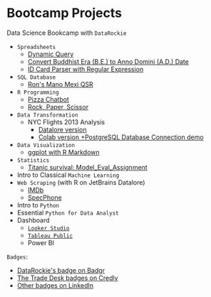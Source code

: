 # Bootcamp Projects

Data Science Bookcamp with `DataRockie`

- `Spreadsheets`
  - [Dynamic Query](https://docs.google.com/spreadsheets/d/1_Fge7c9zpIHCVsHlVFzWniwmPRcyTAF55hCjWMsnnAs/edit#gid=1981431105)
  - [Convert Buddhist Era (B.E.) to Anno Domini (A.D.) Date](https://docs.google.com/spreadsheets/d/1_Fge7c9zpIHCVsHlVFzWniwmPRcyTAF55hCjWMsnnAs/edit#gid=1656509133)
  - [ID Card Parser with Regular Expression](https://docs.google.com/spreadsheets/d/1_Fge7c9zpIHCVsHlVFzWniwmPRcyTAF55hCjWMsnnAs/edit#gid=2014543270)
- `SQL Database`
  - [Ron's Mano Mexi QSR](https://replit.com/@RonUltramode/SQLassignmentbatch6)
- `R Programming`
  - [Pizza Chatbot](https://replit.com/@RonUltramode/Batch06ChatbotPizza)
  - [Rock, Paper, Scissor](https://replit.com/@RonUltramode/Batch06RPS-game)
- `Data Transformation`
  - NYC Flights 2013 Analysis
    - [Datalore version](https://datalore.jetbrains.com/view/notebook/TMJWywCRdX1RLcFswOoCBG)
    - [Colab version +PostgreSQL Database Connection demo](https://colab.research.google.com/drive/10lY07ibnv9EngmIZqd4Kc2k97n7jHVx8?usp=sharing)
- `Data Visualization`
  - [ggplot with R Markdown](https://drive.google.com/file/d/10L11ol06T_XAIOnEgA804S3hjcnN_l-Q/view?usp=sharing)
- `Statistics`
  - [Titanic survival: Model_Eval_Assignment](https://colab.research.google.com/drive/1t5l3wzp2Rrgp0OH8UUlTBZjNanKhedYc?usp=sharing)
- Intro to Classical `Machine Learning`
- `Web Scraping` (with R on JetBrains Datalore)
  - [IMDb](https://datalore.jetbrains.com/view/notebook/JPzU5hSPirgYjiC7RlUynK#**Mini-Project-01---IMDb-Web-Scraping**)
  - [SpecPhone](https://datalore.jetbrains.com/view/notebook/JPzU5hSPirgYjiC7RlUynK#**Mini-Project-02---SpecPhone-Phone-Database**)
- Intro to `Python`
- Essential `Python for Data Analyst`
- Dashboard
  - [`Looker Studio`](https://lookerstudio.google.com/reporting/3768e8b5-822b-4d35-b954-feb34c37324c)
  - [`Tableau Public`](https://public.tableau.com/views/MyFirstTableauDashboard_16825470481690/MyFirstDashboard?:language=en-US&:display_count=n&:origin=viz_share_link)
  - Power BI

`Badges`:
- [DataRockie's badge on Badgr](https://badgr.com/public/assertions/RvaX5u3VRYyNq8_f8FQcqg)
- [The Trade Desk badges on Credly](https://www.credly.com/users/chainarong-uttamote)
- [Other badges on LinkedIn](https://www.linkedin.com/in/chainarong/details/certifications/)
